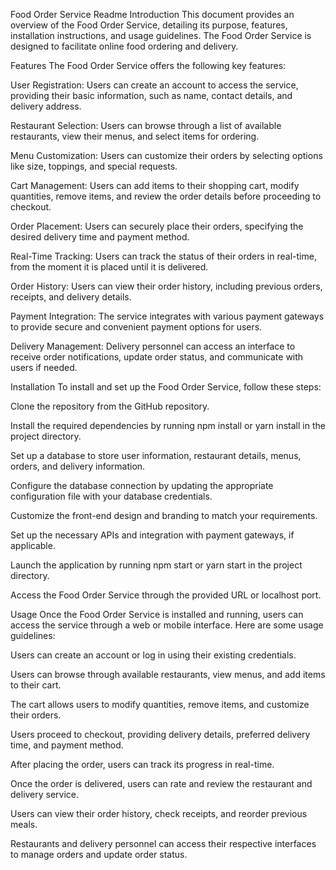 Food Order Service Readme
Introduction
This document provides an overview of the Food Order Service, detailing its purpose, features, installation instructions, and usage guidelines. The Food Order Service is designed to facilitate online food ordering and delivery.

Features
The Food Order Service offers the following key features:

User Registration: Users can create an account to access the service, providing their basic information, such as name, contact details, and delivery address.

Restaurant Selection: Users can browse through a list of available restaurants, view their menus, and select items for ordering.

Menu Customization: Users can customize their orders by selecting options like size, toppings, and special requests.

Cart Management: Users can add items to their shopping cart, modify quantities, remove items, and review the order details before proceeding to checkout.

Order Placement: Users can securely place their orders, specifying the desired delivery time and payment method.

Real-Time Tracking: Users can track the status of their orders in real-time, from the moment it is placed until it is delivered.

Order History: Users can view their order history, including previous orders, receipts, and delivery details.

Payment Integration: The service integrates with various payment gateways to provide secure and convenient payment options for users.

Delivery Management: Delivery personnel can access an interface to receive order notifications, update order status, and communicate with users if needed.

Installation
To install and set up the Food Order Service, follow these steps:

Clone the repository from the GitHub repository.

Install the required dependencies by running npm install or yarn install in the project directory.

Set up a database to store user information, restaurant details, menus, orders, and delivery information.

Configure the database connection by updating the appropriate configuration file with your database credentials.

Customize the front-end design and branding to match your requirements.

Set up the necessary APIs and integration with payment gateways, if applicable.

Launch the application by running npm start or yarn start in the project directory.

Access the Food Order Service through the provided URL or localhost port.

Usage
Once the Food Order Service is installed and running, users can access the service through a web or mobile interface. Here are some usage guidelines:

Users can create an account or log in using their existing credentials.

Users can browse through available restaurants, view menus, and add items to their cart.

The cart allows users to modify quantities, remove items, and customize their orders.

Users proceed to checkout, providing delivery details, preferred delivery time, and payment method.

After placing the order, users can track its progress in real-time.

Once the order is delivered, users can rate and review the restaurant and delivery service.

Users can view their order history, check receipts, and reorder previous meals.

Restaurants and delivery personnel can access their respective interfaces to manage orders and update order status.
